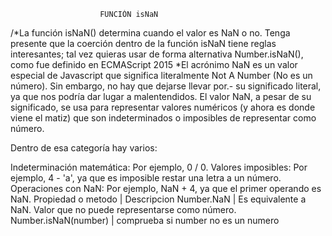                         FUNCIÓN isNaN

/*La función isNaN() determina cuando el valor es NaN o no. 
Tenga presente que la coerción dentro de la función isNaN tiene reglas interesantes; 
tal vez quieras usar de forma alternativa Number.isNaN(), como fue definido en ECMAScript 2015
 *El acrónimo NaN es un valor especial de Javascript que significa 
 literalmente Not A Number (No es un número). Sin embargo, no hay que dejarse llevar por.- 
 su significado literal, ya que nos podría dar lugar a malentendidos. 
 El valor NaN, a pesar de su significado, se usa para representar 
 valores numéricos (y ahora es donde viene el matiz) 
 que son indeterminados o imposibles de representar como número.

Dentro de esa categoría hay varios:

Indeterminación matemática: Por ejemplo, 0 / 0.
Valores imposibles: Por ejemplo, 4 - 'a', ya que es imposible restar una letra a un número.
Operaciones con NaN: Por ejemplo, NaN + 4, ya que el primer operando es NaN.
Propiedad o metodo   | Descripcion
Number.NaN           | Es equivalente a NaN. Valor que no puede representarse como número.
Number.isNaN(number) | comprueba si number no es un numero

